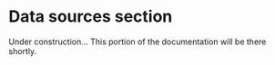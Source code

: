 # Data sources section

Under construction... This portion of the documentation will be there shortly.